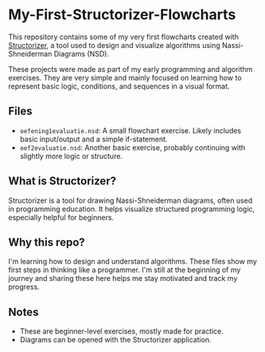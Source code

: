 # My-First-Structorizer-Flowcharts

This repository contains some of my very first flowcharts created with [Structorizer](https://structorizer.fisch.lu/), a tool used to design and visualize algorithms using Nassi-Shneiderman Diagrams (NSD).

These projects were made as part of my early programming and algorithm exercises. They are very simple and mainly focused on learning how to represent basic logic, conditions, and sequences in a visual format.

## Files

- `oefening1evaluatie.nsd`: A small flowchart exercise. Likely includes basic input/output and a simple if-statement.
- `oef2evaluatie.nsd`: Another basic exercise, probably continuing with slightly more logic or structure.

## What is Structorizer?

Structorizer is a tool for drawing Nassi-Shneiderman diagrams, often used in programming education. It helps visualize structured programming logic, especially helpful for beginners.

## Why this repo?

I'm learning how to design and understand algorithms. These files show my first steps in thinking like a programmer. I'm still at the beginning of my journey and sharing these here helps me stay motivated and track my progress.

## Notes

- These are beginner-level exercises, mostly made for practice.
- Diagrams can be opened with the Structorizer application.
